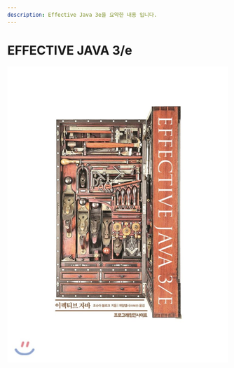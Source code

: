```yaml
---
description: Effective Java 3e을 요약한 내용 입니다.
---
```


# EFFECTIVE JAVA 3/e

![](../../.gitbook/assets/800x0-1.jpg)

